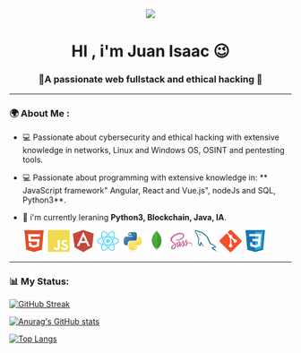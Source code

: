 <div id=" header" align="center">
     <div id=" header" align="center">
          <img src="https://github.com/Juanisaacs/juanisaacs/assets/95291896/2cfd407a-903d-49b3-b051-ece80e6b730c" width="200">
     </div>
         </div>
          <h1 align="center">HI , i'm Juan Isaac &#128521 </h1>
         <h3 align="center">  &#128154A passionate web fullstack and ethical hacking  &#128154</h3>
 </div>
 
---

### 	&#127757; About Me :

- &#x1f4bb; Passionate about cybersecurity and ethical hacking with extensive knowledge in networks, Linux and Windows OS, OSINT and pentesting tools.

- &#x1f4bb; Passionate about programming with extensive knowledge in: ** JavaScript framework" Angular, React and Vue.js", nodeJs and SQL, Python3**.

- &#127793; i'm currently leraning **Python3, Blockchain, Java, IA**.


  <div>
      <img src="https://github.com/devicons/devicon/blob/master/icons/html5/html5-plain.svg" title="html5" width="40" height="40">
      <img src="https://github.com/devicons/devicon/blob/master/icons/javascript/javascript-plain.svg" title="JavaScript" width="40" height="40">
      <img src="https://github.com/devicons/devicon/blob/master/icons/angularjs/angularjs-plain.svg" title="Angular" width="40" height="40">
      <img src="https://github.com/devicons/devicon/blob/master/icons/react/react-original.svg" title="React" width="40" height="40">
      <img src="https://github.com/devicons/devicon/blob/master/icons/python/python-original.svg" title="Pyton" width="40" height="40">
      <img src="https://github.com/devicons/devicon/blob/master/icons/mongodb/mongodb-original.svg" title="MongoDB" width="40" height="40">
      <img src="https://github.com/devicons/devicon/blob/master/icons/sass/sass-original.svg" title="sass" width="40" height="40">
      <img src="https://github.com/devicons/devicon/blob/master/icons/mysql/mysql-original.svg" title="Mysql" width="40" height="40">
      <img src="https://github.com/devicons/devicon/blob/master/icons/git/git-original.svg" title="git" width="40" height="40">
      <img src="https://github.com/devicons/devicon/blob/master/icons/css3/css3-original.svg" title="css3" width="40" height="40">
   </div>
---

### &#128202; My Status:
[![GitHub Streak](https://streak-stats.demolab.com/?user=juanisaacs)](https://git.io/streak-stats)

[![Anurag's GitHub stats](https://github-readme-stats.vercel.app/api?username=juanisaacs)](https://github.com/juanisaacs/github-readme-stats)

[![Top Langs](https://github-readme-stats.vercel.app/api/top-langs/?username=juanisaacs&hide_progress=true)](https://github.com/juanisaacs/github-readme-stats)
